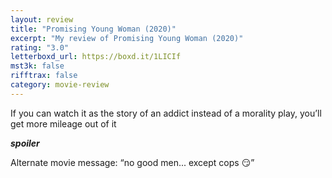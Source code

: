 ```yaml
---
layout: review
title: "Promising Young Woman (2020)"
excerpt: "My review of Promising Young Woman (2020)"
rating: "3.0"
letterboxd_url: https://boxd.it/1LICIf
mst3k: false
rifftrax: false
category: movie-review
---
```


If you can watch it as the story of an addict instead of a morality play, you’ll get more mileage out of it

**_spoiler_**

Alternate movie message: “no good men... except cops 😏”
